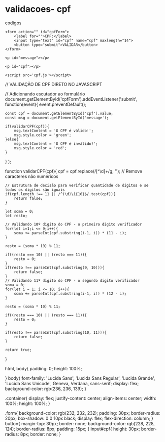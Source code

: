 # validacoes- cpf

codigos
<!DOCTYPE html>
<html>
<head>
    <meta charset='utf-8'>
    <meta http-equiv='X-UA-Compatible' content='IE=edge'>
    <title>validação de CPF</title>
    <meta name='viewport' content='width=device-width, initial-scale=1'>
    <link rel='stylesheet' type='text/css' media='screen' href='cpf.css'>
</head>
<body>
    <!-- maxlength limita a quantidade de numeros que pode ficar no campo-->
 
    <form action="" id="cpfForm">
        <label for="">CPF:</label>
        <input type="text" id="cpf" name="cpf" maxlength="14">
        <button type="submit">VALIDAR</button>
    </form>
   
    <p id="message"></p>
 
    <p id="cpf"></p>
   
    <script src='cpf.js'></script>
</body>
</html>


// VALIDAÇÃO DE CPF DIRETO NO JAVASCRIPT
 
// Adicionando escutador ao formulário
document.getElementById('cpfForm').addEventListener('submit', function(event){
    event.preventDefault();
 
    const cpf = document.getElementById('cpf').value;
    const msg = document.getElementById('message');
 
    if(validarCPF(cpf)){
        msg.textContent = 'O CPF é válido!';
        msg.style.color = 'green';
    }else{
        msg.textContent = 'O CPF é inválido!';
        msg.style.color = 'red';
    }
}
);
 
function validarCPF(cpf){
    cpf = cpf.replace(/[^\d]+/g, ''); // Remove caracteres não numéricos
 
    // Estrutura de decisão para verificar quantidade de dígitos e se todos os digitos são iguais
    if(cpf.length !== 11 || /^(\d)\1{10}$/.test(cpf)){
        return false;
    }
   
    let soma = 0;
    let resto;
 
    // Validando 10º digito do CPF - o primeiro digito verificador
    for(let i=1;i <= 9;i++){
        soma += parseInt(cpf.substring(i-1, i)) * (11 - i);
    }
 
    resto = (soma * 10) % 11;
 
    if((resto === 10) || (resto === 11)){
        resto = 0;
    }
    if(resto !== parseInt(cpf.substring(9, 10))){
        return false;
    }
    // Validando 11º digito do CPF - o segundo digito verificador
    soma = 0;
    for(let i = 1; i <= 10; i++){
        soma += parseInt(cpf.substring(i-1, i)) * (12 - i);
    }
 
    resto = (soma * 10) % 11;
 
    if((resto === 10) || (resto === 11)){
        resto = 0;
    }
   
    if(resto !== parseInt(cpf.substring(10, 11))){
        return false;
    }
 
    return true;
}



html, body{
    padding: 0;
    height: 100%;
 
}
body{
    font-family: 'Lucida Sans', 'Lucida Sans Regular', 'Lucida Grande', 'Lucida Sans Unicode', Geneva, Verdana, sans-serif;
    display: flex;
    background-color: rgb(236, 236, 139);
}
 
.container{
    display: flex;
    justify-content: center;
    align-items: center;
    width: 100%;
    height: 100%;
}
 
.form{
    background-color: rgb(232, 232, 232);
    padding: 30px;
    border-radius: 20px;
    box-shadow: 0 0 10px black;
    display: flex;
    flex-direction: column;
}
button{
    margin-top: 30px;
    border: none;
    background-color: rgb(228, 228, 124);
    border-radius: 8px;
    padding: 15px;
}
input#cpf{
    height: 30px;
    border-radius: 8px;
    border: none;
}



